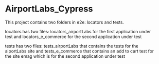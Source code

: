 # AirportLabs_Cypress

This project contains two folders in e2e: locators and tests.

locators has two files: locators_airportLabs for the first application under test and locators_e_commerce for the second application under test

tests has two files: tests_airportLabs that contains the tests for the aiportLabs site and tests_e_commerce that contains an add to cart test for the site emag which is for the second application under test 

